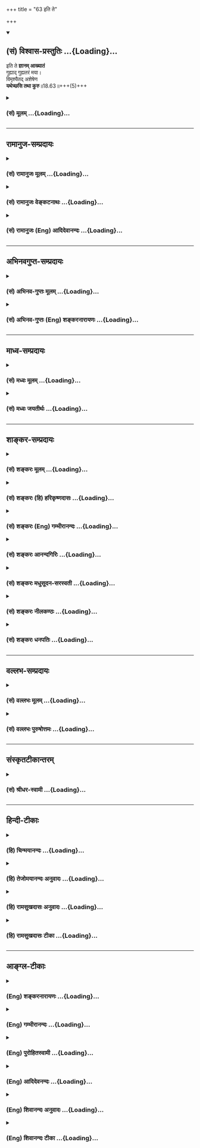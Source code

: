 +++
title = "63 इति ते"

+++
<div class="js_include" newlevelforh1="2" title="(सं) विश्वास-प्रस्तुतिः" unfilled url="/mahAbhAratam/shlokashaH/06-bhIShma-parva/03-bhagavad-gItA-parva/saMskRtam/vishvAsa-prastutiH/18_moxa-saMnyAsa-yogaH/63_iti_te.md">
<details open><summary><h2>(सं) विश्वास-प्रस्तुतिः ...{Loading}...</h2></summary>

इति ते **ज्ञानम् आख्यातं**  
गुह्याद् गुह्यतरं मया।  
विमृश्यैतद् अशेषेण  
**यथेच्छसि तथा कुरु**॥18.63॥+++(5)+++
</details>
</div>
<div class="js_include collapsed" newlevelforh1="3" title="(सं) मूलम्" unfilled url="/mahAbhAratam/shlokashaH/06-bhIShma-parva/03-bhagavad-gItA-parva/saMskRtam/mUlam/18_moxa-saMnyAsa-yogaH/63_iti_te.md">
<details><summary><h3>(सं) मूलम् ...{Loading}...</h3></summary>

इति ते ज्ञानमाख्यातं गुह्याद्गुह्यतरं मया।  
विमृश्यैतदशेषेण यथेच्छसि तथा कुरु।।18.63।।
</details>
</div>


_________________
## रामानुज-सम्प्रदायः
<div class="js_include collapsed" newlevelforh1="3" title="(सं) रामानुजः मूलम्" unfilled url="/mahAbhAratam/shlokashaH/06-bhIShma-parva/03-bhagavad-gItA-parva/saMskRtam/rAmAnujaH/mUlam/18_moxa-saMnyAsa-yogaH/63_iti_te.md">
<details><summary><h3>(सं) रामानुजः मूलम् ...{Loading}...</h3></summary>

।।18.63।।**इति** एवं **ते** मुमुक्षुभिः अधिगन्तव्यं **ज्ञानं**
सर्वस्माद् **गुह्याद् गुह्यतरं** कर्मयोगविषयं ज्ञानयोगविषयं
भक्तियोगविषयं च सर्वम् **आख्यातम्।** **एतद् अशेषेण विमृश्य**
स्वाधिकारानुरूपं **यथा इच्छसि तथा कुरु;** कर्मयोगं ज्ञानं भक्तियोगं वा
यथेष्टम् आतिष्ठ इत्यर्थः।

</details>
</div>
<div class="js_include collapsed" newlevelforh1="3" title="(सं) रामानुजः वेङ्कटनाथः" unfilled url="/mahAbhAratam/shlokashaH/06-bhIShma-parva/03-bhagavad-gItA-parva/saMskRtam/rAmAnujaH/venkaTanAthaH/18_moxa-saMnyAsa-yogaH/63_iti_te.md">
<details><summary><h3>(सं) रामानुजः वेङ्कटनाथः ...{Loading}...</h3></summary>

  
  
।।18.63।। एवमर्जुनस्य युद्धे प्रोत्साहनव्याजेन
सर्वाध्यात्मशास्त्रार्थजातमुपदिश्य सर्वासु निष्ठासु नित्यकर्मणो
दुस्त्यजतयाऽन्तेऽपि युद्धकर्तव्यत्वमेव स्थापितम्। अथस हि धर्मः
सुपर्याप्तो ब्रह्मणः पदवेदने \[अनुगी.1।12\] इति
प्रत्यभिज्ञापयिष्यमाणप्रकारेण श्रोतव्यान्तराभावज्ञापनाय
प्रक्रान्तनिष्ठात्रयं पुष्कलोपदिष्टतया यथाधिकारमनुष्ठेयत्वेन निगम्यतेइति
ते ज्ञानमाख्यातम् इति श्लोकेन। वाच्यवचनयोः सम्यक्त्वं पौष्कल्यं च
इतिकरणेन विवक्षितमित्यभिप्रायेणाऽऽह -- इत्येवमिति। तेयच्छ्रेयः स्यात्
\[2।7\] इत्यादिवादिने प्रपन्नाय शिष्यायेत्यर्थः। अत्र
लौकिकप्रमाणप्रसिद्धविषयेभ्य
आयुर्धनुर्गान्धर्ववेदार्थनीतिशास्त्रादिजन्येभ्योज्ञानेभ्यः
प्रकृष्टातीन्द्रियपारलौकिकस्वर्गादिपुरुषार्थतदुपायविषयं
वेदाख्यशास्त्रमूलं विविधज्ञानं गुह्यशब्देन विवक्षितम्। गुह्यतरशब्देन तु
वेदान्तनिष्पाद्यं तदुपबृंहणभूतैतच्छास्त्रविशोधितं
मुमुक्षुभिर्यथाधिकारमनुष्ठेयव्यवहिताव्यवहितसमस्तमोक्षोपायज्ञानं
प्रदर्श्यते। तत्र त्रिवर्गमात्रसक्तेभ्यो गोपनीयतया
गुह्यतरत्वोक्तिरित्यभिप्रायेणाऽऽह -- मुमुक्षुभिरधिगन्तव्यं ज्ञानं
सर्वस्माद्गुह्याद्गुह्यतरमिति। नन्वेतच्छास्त्रोक्तेष्वेव
गुह्यगुह्यतरविभागः स्यात् तत्राप्यन्तिमाध्यायोक्तमेव गुह्यतरतयाऽत्र
निगम्यत इति शङ्कामपाकरोतिकर्मयोगविषयं ज्ञानयोगविषयं भक्तियोगविषयं
चेति। विमृश्यैतदशेषेण यथेच्छसि तथा कुरु
इत्यनन्तरवाक्यपरामर्शस्वारस्याद्गीताशास्त्रोक्तं कृत्स्नमिह
गुह्यतरशब्देन विवक्षितमिति गम्यते। तदवान्तरतारतम्ये तु
सर्वगुह्यतममित्यनन्तरश्लोके वक्ष्यत इति भावः। आख्यातम् इत्यनेन
वक्तव्यान्तराभावो व्यञ्जित इत्यभिप्रायेणाऽऽहसर्वमाख्यातमिति। मया स्वतः
सार्वज्ञादिगुणयोगादाप्ततमेन हितैषिणा चेत्यर्थः। अशेषेण विमृश्य इत्यनेन
विवक्षितमाहस्वाधिकारानुरूपमिति। सहसैव पूर्वपूर्वपरित्यागो न युक्त इति
भावः। यथेच्छसि तथा कुरु इत्येतन्न युद्धकरणाकरणविषयम्; निष्ठात्रयेऽपि
नित्यनैमित्तिकानां
वर्णाश्रमानुबन्धिकर्मणामवश्यानुष्ठेयत्वोक्तेः;यद्यहङ्कारमाश्रित्य
\[18।59\] इत्यादिश्लोकाभ्यामर्जुनेन युद्धस्य दुस्त्यजतां वदतो
भगवतस्तन्निवृत्तिविवक्षानुपपत्तेश्च। अतोऽत्र तत्तदधिकारानुरूपमुपदिष्टेषु
शास्त्रार्थपर्वसु बुद्धिमत्तरस्त्वं कर्मज्ञानभक्तिषु
कर्मण्यस्मिन्ममेदानीमधिकार इति परामृश्य तस्मिन् पर्वणि
परिगृहीतस्ववर्णाश्रमधर्म एव वर्तस्वेत्युच्यत इत्यभिप्रायेणाऽऽह --
कर्मयोगं ज्ञानयोगं भक्तियोगं वा यथेष्टमातिष्ठेति। एतेनकर्मज्ञानयोगयोरिदं
निगमनम्सर्वगुह्यतमम् इत्यादिनाभक्तियोगनिगमनम् इति कैश्चिदुक्तो विभागो
निरस्तः।  
  

</details>
</div>
<div class="js_include collapsed" newlevelforh1="3" title="(सं) रामानुजः (Eng) आदिदेवानन्दः" unfilled url="/mahAbhAratam/shlokashaH/06-bhIShma-parva/03-bhagavad-gItA-parva/saMskRtam/rAmAnujaH/english/AdidevAnandaH/18_moxa-saMnyAsa-yogaH/63_iti_te.md">
<details><summary><h3>(सं) रामानुजः (Eng) आदिदेवानन्दः ...{Loading}...</h3></summary>

18.63 Thus, in this manner, has been set forth everything that is to be acired by those aspirants for release - the mystery of mysteries,
concerning Karma Yoga, Jnana Yoga and Bhakti Yoga. Reflecting on it fully, do what you wish to do according to your alification - i.e.,
follow Karma Yoga, or Jnana Yoga or Bhakti Yoga according to your liking. Such is the meaning.

</details>
</div>


_________________
## अभिनवगुप्त-सम्प्रदायः
<div class="js_include collapsed" newlevelforh1="3" title="(सं) अभिनव-गुप्तः मूलम्" unfilled url="/mahAbhAratam/shlokashaH/06-bhIShma-parva/03-bhagavad-gItA-parva/saMskRtam/abhinava-guptaH/mUlam/18_moxa-saMnyAsa-yogaH/63_iti_te.md">
<details><summary><h3>(सं) अभिनव-गुप्तः मूलम् ...{Loading}...</h3></summary>

।।18.63।। इति त इति। तदेवेदं ( तवेदं ) ज्ञानम् उक्तं गुह्यात्;
वेदान्तादपि; गुह्यं; परमाद्वैतप्रकाशनात्। एतच्चाशेषेण +++(S एतच्चाविशेषेण
)+++ विमृश्येति +++(;N omit विमृश्येति and read संग्रहतात्पर्यम् )+++ --
तात्पर्यमत्र विचार्येत्यर्थः।

</details>
</div>
<div class="js_include collapsed" newlevelforh1="3" title="(सं) अभिनव-गुप्तः (Eng) शङ्करनारायणः" unfilled url="/mahAbhAratam/shlokashaH/06-bhIShma-parva/03-bhagavad-gItA-parva/saMskRtam/abhinava-guptaH/english/shankaranArAyaNaH/18_moxa-saMnyAsa-yogaH/63_iti_te.md">
<details><summary><h3>(सं) अभिनव-गुप्तः (Eng) शङ्करनारायणः ...{Loading}...</h3></summary>

18.63 Iti te etc. : The \[path of\] wisdom has been taught to you. It is
a better secret than the secret literature i.e., the last portion of the
Vedas (the Upanisads), as it reveals the supreme Non-duality
(Advaita-philosophy). Comprehend it fully and then : Deliberate on the
purport of it and then. The purport has been, no doubt, elucidated by us
by taking-by-horn-method (directly) whenever occasion arose. Yet, a
clear reflection of the entire subject matter is shown here. Because it
is the choicest one, the mind is never satisfied, when it is being
elucidated and listened to. The most secret thing is being determined
here. The method by which that is known, you must listen to now - so He
says :-

</details>
</div>


_________________
## माध्व-सम्प्रदायः
<div class="js_include collapsed" newlevelforh1="3" title="(सं) मध्वः मूलम्" unfilled url="/mahAbhAratam/shlokashaH/06-bhIShma-parva/03-bhagavad-gItA-parva/saMskRtam/madhvaH/mUlam/18_moxa-saMnyAsa-yogaH/63_iti_te.md">
<details><summary><h3>(सं) मध्वः मूलम् ...{Loading}...</h3></summary>

।।18.63।। Sri Madhvacharya did not comment on this sloka.,

</details>
</div>
<div class="js_include collapsed" newlevelforh1="3" title="(सं) मध्वः जयतीर्थः" unfilled url="/mahAbhAratam/shlokashaH/06-bhIShma-parva/03-bhagavad-gItA-parva/saMskRtam/madhvaH/jayatIrthaH/18_moxa-saMnyAsa-yogaH/63_iti_te.md">
<details><summary><h3>(सं) मध्वः जयतीर्थः ...{Loading}...</h3></summary>

।।18.63।। Sri Jayatirtha did not comment on this sloka.  
  

</details>
</div>


_________________
## शाङ्कर-सम्प्रदायः
<div class="js_include collapsed" newlevelforh1="3" title="(सं) शङ्करः मूलम्" unfilled url="/mahAbhAratam/shlokashaH/06-bhIShma-parva/03-bhagavad-gItA-parva/saMskRtam/shankaraH/mUlam/18_moxa-saMnyAsa-yogaH/63_iti_te.md">
<details><summary><h3>(सं) शङ्करः मूलम् ...{Loading}...</h3></summary>

।।18.63।। --,**इति** एतत् **ते** तुभ्यं **ज्ञानम् आख्यातं** कथितं
**गुह्यात्** गोप्यात् **गुह्यतरम्** अतिशयेन गुह्यं रहस्यम् इत्यर्थः;
**मया** सर्वज्ञेन ईश्वरेण। **विमृश्य** विमर्शनम् आलोचनं कृत्वा **एतत्**
यथोक्तं शास्त्रम् **अशेषेण** समस्तं यथोक्तं च अर्थजातं **यथा इच्छसि तथा
कुरु**।। भूयोऽपि मया उच्यमानं श्रृणु --,

</details>
</div>
<div class="js_include collapsed" newlevelforh1="3" title="(सं) शङ्करः (हि) हरिकृष्णदासः" unfilled url="/mahAbhAratam/shlokashaH/06-bhIShma-parva/03-bhagavad-gItA-parva/saMskRtam/shankaraH/hindI/harikRShNadAsaH/18_moxa-saMnyAsa-yogaH/63_iti_te.md">
<details><summary><h3>(सं) शङ्करः (हि) हरिकृष्णदासः ...{Loading}...</h3></summary>

।।18.63।। मुझ सर्वज्ञ ईश्वरने तुझसे यह गुह्यसे भी गुह्य अत्यन्त गोपनीय
रहस्ययुक्त ज्ञान कहा है। इस उपर्युक्त शास्त्रको; अर्थात् ऊपर कहे हुए
समस्त अर्थको पूर्णरूपसे विचारकरइसके विषयमें भलीप्रकार आलोचना करके; तेरी
जैसी इच्छा हो वैसे ही कर।

</details>
</div>
<div class="js_include collapsed" newlevelforh1="3" title="(सं) शङ्करः (Eng) गम्भीरानन्दः" unfilled url="/mahAbhAratam/shlokashaH/06-bhIShma-parva/03-bhagavad-gItA-parva/saMskRtam/shankaraH/english/gambhIrAnandaH/18_moxa-saMnyAsa-yogaH/63_iti_te.md">
<details><summary><h3>(सं) शङ्करः (Eng) गम्भीरानन्दः ...{Loading}...</h3></summary>

18.63 Te, to you; akhyatam, has been imparted, spoken of; maya, by Me
who am the omniscient God; iti, this; jnanam, knowledge; which is
guhyataram, more secret; guhyat, than any secret-i.e. it is extremely
profound, mystical. Vimrsya, pondering over, contemplating on; etat,
this, the Scripture as imparted; asesena, as a whole, and also on all
the subjects dealt with; kuru, do; yatha icchasi tatha, as you like.
'Once again, hear what is beng said by Me:'

</details>
</div>
<div class="js_include collapsed" newlevelforh1="3" title="(सं) शङ्करः आनन्दगिरिः" unfilled url="/mahAbhAratam/shlokashaH/06-bhIShma-parva/03-bhagavad-gItA-parva/saMskRtam/shankaraH/AnandagiriH/18_moxa-saMnyAsa-yogaH/63_iti_te.md">
<details><summary><h3>(सं) शङ्करः आनन्दगिरिः ...{Loading}...</h3></summary>

।।18.63।। शास्त्रमुपसंहर्तुमिच्छन्नाह -- **इति ते ज्ञानमिति।** ज्ञानं
करणव्युत्पत्त्या गीताशास्त्रम्; यथेच्छसि तथा कुरु ज्ञानं कर्म वा यदिष्टं
तदनुतिष्ठेत्यर्थः।

</details>
</div>
<div class="js_include collapsed" newlevelforh1="3" title="(सं) शङ्करः मधुसूदन-सरस्वती" unfilled url="/mahAbhAratam/shlokashaH/06-bhIShma-parva/03-bhagavad-gItA-parva/saMskRtam/shankaraH/madhusUdana-sarasvatI/18_moxa-saMnyAsa-yogaH/63_iti_te.md">
<details><summary><h3>(सं) शङ्करः मधुसूदन-सरस्वती ...{Loading}...</h3></summary>

।।18.63।। सर्वगीतार्थमुपसंहरन्नाह -- इतीति। इत्यनेन प्रकारेण ते
तुभ्यमत्यन्तप्रियाय ज्ञानमात्ममात्रविषयं मोक्षसाधनं गुह्याद्गुह्यतरं
परमरहस्यादपि संन्यासान्तात्कर्मयोगाद्रहस्यतरं तत्फलभूतत्वादाख्यातं
समन्तात् कथितं मया सर्वज्ञेन परमाप्तेन। अतो विमृश्य पर्यालोच्य
एतन्मयोपदिष्टं गीताशास्त्रमशेषेण सामस्त्येन सर्वैकवाक्यतया ज्ञात्वा
स्वाधिकारानुरूपेण यथेच्छसि तथा कुरु न त्वेतदविमृश्यैव कामकारेण
यत्किंचिदित्यर्थः। ,अत्र चैतावदुक्तम्। अशुद्धान्तःकरणस्य
मुमुक्षोर्मोक्षसाधनज्ञानोत्पत्तियोग्यताप्रतिबन्धकपापक्षयार्थं
फलाभिसन्धिपरित्यागेन भगवदर्पणबुद्ध्या वर्णाश्रमधर्मानुष्ठानं; ततः
शुद्धान्तःकरणस्य विविदिषोत्पत्तौ गुरुमुपसृत्य
ज्ञानसाधनवेदान्तवाक्यविचाराय ब्राह्मणस्य सर्वकर्मसंन्यासः; ततो
भगवदेकशरणतया
विविक्तसेवादिज्ञानसाधनाभ्यासाच्छ्रवणमनननिदिध्यासनैरात्मसाक्षात्कारोत्पत्त्या
मोक्ष इति। क्षत्रियादेस्तु संन्यासानधिकारिणो
मुमुक्षोरन्तःकरणशुद्ध्यनन्तरमपि भगवदाज्ञापालनाय लोकसंग्रहाय च
यथाकथंचित्कर्माणि कुर्वतोऽपि भगवदेकशरणतया
पूर्वजन्मकृतसंन्यासादिपरिपाकाद्वा हिरण्यगर्भन्यायेन तदपेक्षणाद्वा
भगवदनुग्रहमात्रेणेहैव तत्त्वज्ञानोत्पत्त्याऽग्रिमजन्मनि
ब्राह्मणजन्मलाभेन संन्यासादिपूर्वकज्ञानोत्पत्त्या वा मोक्ष इति। एवं
विचारिते च नास्ति मोहावकाश इति भावः।

</details>
</div>
<div class="js_include collapsed" newlevelforh1="3" title="(सं) शङ्करः नीलकण्ठः" unfilled url="/mahAbhAratam/shlokashaH/06-bhIShma-parva/03-bhagavad-gItA-parva/saMskRtam/shankaraH/nIlakaNThaH/18_moxa-saMnyAsa-yogaH/63_iti_te.md">
<details><summary><h3>(सं) शङ्करः नीलकण्ठः ...{Loading}...</h3></summary>

।।18.63।। सर्वगीतार्थमुपसंहरति -- **इतीति।** इति एवंप्रकारं ते तुभ्यं मया
सर्वज्ञेन परमकारुणिकेन ज्ञानम् आख्यातम्।
गुह्यान्मन्त्रतन्त्ररसायनरूपाद्गुह्यतरमतिशयितं रहस्यम्। एतद्यथोक्तं
शास्त्रार्थजातं विमृश्य सम्यगालोच्य यथेच्छसि तथा कुरु।

</details>
</div>
<div class="js_include collapsed" newlevelforh1="3" title="(सं) शङ्करः धनपतिः" unfilled url="/mahAbhAratam/shlokashaH/06-bhIShma-parva/03-bhagavad-gItA-parva/saMskRtam/shankaraH/dhanapatiH/18_moxa-saMnyAsa-yogaH/63_iti_te.md">
<details><summary><h3>(सं) शङ्करः धनपतिः ...{Loading}...</h3></summary>

।।18.63।। शास्त्रमुपसंहर्तुमिच्छन्नाह -- इतीति। इत्येतत्ते तुभ्यं
ज्ञायतेनेनेति ज्ञानं गीताशास्त्रं गुह्याद्गोप्याद्हुह्यतरं अतिशयेन
गोप्यं रहस्यं मया सर्वज्ञेनाप्ततमेन शास्त्रयोनिना आख्यातं कथितम्।
एतद्यथोक्तशास्त्रमशेषेण समस्तं विमृश्य विमर्शनमालोचनं कृत्वा यथेच्छसि
तथा कुरु नत्वेतत्सा कत्येनाविमृश्यैवेत्यर्थः।

</details>
</div>


_________________
## वल्लभ-सम्प्रदायः
<div class="js_include collapsed" newlevelforh1="3" title="(सं) वल्लभः मूलम्" unfilled url="/mahAbhAratam/shlokashaH/06-bhIShma-parva/03-bhagavad-gItA-parva/saMskRtam/vallabhaH/mUlam/18_moxa-saMnyAsa-yogaH/63_iti_te.md">
<details><summary><h3>(सं) वल्लभः मूलम् ...{Loading}...</h3></summary>

।।18.63।। सर्वगीतार्थमुपसंहरन्नाह -- इतीति। निरतिशयकरुणावरुणालयेनाख्यातं
ज्ञानं यत्तद्भगवता गीतं ज्ञानं (गीतं भगवता ज्ञानं यत्तत् -- )
संग्राममूर्द्धनि इति भागवतेऽपि \[1।15।30\] ज्ञानपदवाच्यं
सर्ववेदान्तसिद्धान्तसारं इदमिति ज्ञायते। अतो विमृश्यैतदशेषेण यथेच्छसि
तथा कुरु।

</details>
</div>
<div class="js_include collapsed" newlevelforh1="3" title="(सं) वल्लभः पुरुषोत्तमः" unfilled url="/mahAbhAratam/shlokashaH/06-bhIShma-parva/03-bhagavad-gItA-parva/saMskRtam/vallabhaH/puruShottamaH/18_moxa-saMnyAsa-yogaH/63_iti_te.md">
<details><summary><h3>(सं) वल्लभः पुरुषोत्तमः ...{Loading}...</h3></summary>

  
  
।।18.63।। अथ सकलगीताशास्त्रार्थमुपसंहरन्नाह -- इतीति। इति अमुना प्रकारेण
ते तव मया सर्वकर्त्रा सर्वात्मना गुह्यात् गोप्यात् गुह्यतरं गोप्यतरं
मन्त्रबीजवत् सर्वशास्त्रज्ञानसारात्मकं ज्ञानमाख्यातं आ समन्तात् ससाधनं
प्रसिद्धतयोक्तमित्यर्थः। एतत् मदुपदिष्टगीताशास्त्रार्थं अशेषेण
पूर्वापरानुसन्धानेन विमृश्य पर्यालोच्य यथा कर्तुमिच्छसि उत्तमत्वेन तथा
कुरु। एतद्विमर्शात् तदाज्ञाकरणे एव बुद्धिर्भविष्यतीत्याशयेनयथेच्छसि
इत्युक्तमिति भावः।  
  

</details>
</div>


_________________
## संस्कृतटीकान्तरम्
<div class="js_include collapsed" newlevelforh1="3" title="(सं) श्रीधर-स्वामी" unfilled url="/mahAbhAratam/shlokashaH/06-bhIShma-parva/03-bhagavad-gItA-parva/saMskRtam/shrIdhara-svAmI/18_moxa-saMnyAsa-yogaH/63_iti_te.md">
<details><summary><h3>(सं) श्रीधर-स्वामी ...{Loading}...</h3></summary>

।।18.63।। सर्वगीतार्थमुपसंहरन्नाह **-- इतीति।** इति अनेन प्रकारेण तुभ्यं
सर्वज्ञेन परमकारुणिकेन मया ज्ञानमाख्यातमुपदिष्टम्। कथंभूतम्
गुह्याद्गोप्याद्रहस्यमन्त्रयोगादिज्ञानादपि गुह्यतरं एतन्मयोपदिष्टं
गीताशास्त्रशेषतो विमृश्य पर्यालोच्य पश्चाद्यथेच्छसि तथा कुरु।
एतस्मिन्पर्यालोचिते सति तव मोहो निवर्तिष्यत इति भावः।

</details>
</div>


_________________
## हिन्दी-टीकाः
<div class="js_include collapsed" newlevelforh1="3" title="(हि) चिन्मयानन्दः" unfilled url="/mahAbhAratam/shlokashaH/06-bhIShma-parva/03-bhagavad-gItA-parva/hindI/chinmayAnandaH/18_moxa-saMnyAsa-yogaH/63_iti_te.md">
<details><summary><h3>(हि) चिन्मयानन्दः ...{Loading}...</h3></summary>

।।18.63।। प्रस्तुत श्लोक कुरुक्षेत्र की रणभूमि पर दिये गये गीताप्रवचन का
अन्तिम श्लोक माना जा सकता है। संस्कृत में इति शब्द के साथ किसी कथन अथवा
उद्धरण की समाप्ति की जाती है। इस दृष्टि से भगवान् श्रीकृष्ण अपने उपदेश
को यहीं पर सम्पूर्ण करते हैं। गुह्यात् गुह्य तरम् गुह्य या रहस्य उसे कहते
हैं; जो अधिकांश लोगों को अज्ञात होता है; किन्तु कुछ विरले लोग उसे जानते
हैं। यद्यपि वह अज्ञात होता है; तथपि अज्ञेय नहीं। उसका ज्ञान आप्त पुरुषों
(जानकर लोगों) से प्राप्त किया जा सकता है। गीता में आत्मज्ञान का उपदेश
दिया गया है। आत्मा द्रष्टा है इसलिए वह कभी इन्द्रिय; मन और बुद्धि द्वारा
दृश्यरूप में नहीं जाना जा सकता। इसलिए; कोई व्यक्ति कितना ही बुद्धिमान
क्यों न हो; वह स्वयं अपनी बुद्धि के द्वारा आत्मा के शुद्ध स्वरूप का आभास
तक नहीं पा सकता। इसके लिए गुरु के उपदेश की नितान्त आवश्यकता होती है।
सर्वथा इन्द्रिय अगोचर होने के कारण ही यह आत्मज्ञान समस्त लौकिक रहस्यों
से भी अधिक गूढ़ है। गुह्य शब्द का अर्थ यह नहीं होता कि इस ज्ञान का उपदेश
किसी को देना ही नहीं चाहिए। परन्तु भारत के पतन काल में कतिपय लोगों ने
इसे अपनी वैयक्तिक सम्पत्ति समझकर गुह्य शब्द की आड़ में अन्य लोगों को इस
ज्ञान से वंचित रखा। परन्तु यदि हम अपने धर्मशास्त्रों का समुचित अध्ययन
करें; तो यह ज्ञात होगा कि उदार हृदय के ऋषियों ने किसी भी स्थान पर ऐसे
रूढ़िवादी लोगों के मत का अनुमोदन नहीं किया है। इसमें कोई सन्देह नहीं कि
जिस पुरुष में सूक्ष्म ज्ञान को ग्रहण करने की मानसिक और बौद्धिक क्षमता
नहीं होती; वह इसका अधिकारी नहीं होता। अनधिकारी को सर्वोच्च ज्ञान देने पर
वह उसे विपरीत समझकर तथा दोषपूर्ण जीवन जीकर स्वयं की ही हानि कर सकता
है। इस पर पूर्ण विचार करके केवल श्रवण या पठन से ही मनुष्य को पूर्ण ज्ञान
प्राप्त नहीं हो सकता। ज्ञान सन्देह रहित तथा विपर्यय (मिथ्या धारणाओं) से
रहित होना चाहिए। इसलिए; आचार्य से प्राप्त किये गये ज्ञान पर युक्तियुक्त
मनन और चिन्तन करने की आवश्यकता होती है। प्रत्येक साधक को स्वयं ही मनन
करके प्राप्त ज्ञान की सत्यता का निश्चय करना होता है। भगवान् श्रीकृष्ण
नहीं चाहते कि अर्जुन उनके उपदेश को विचार किये बिना ही स्वीकार कर ले।
इसलिए; यहाँ वे कहते हैं; इस पर पूर्ण विचार करके; जैसी तुम्हारी इच्छा हो
वैसा तुम करो। यथेच्छसि तथा कुरु भगवान् श्रीकृष्ण; कर्मयोग की जीवनपद्धति
को स्वीकार करने के विषय में अन्तिम निर्णय अर्जुन पर ही छोड़ देते हैं।
प्रत्येक पुरुष को स्वेच्छा से ही ईश्वर प्राप्ति के लिए प्रयत्न करना
चाहिए। इसमें किसी को बाध्य नहीं किया जा सकता क्योंकि सभी नवीन जन्मों में
सहजता या स्वत प्रवृत्ति अमूल्य गुण माना जाता है। जीवन के समस्त
सिद्धांतों; तथ्यों एवं उपायों को अर्जुन के समक्ष प्रस्तुत करने के
पश्चात्; भगवान् श्रीकृष्ण उसे विचारपूर्वक निर्णय लेने के लिए आमन्त्रित
करते हैं। अध्यात्म के आचार्यों को चाहिए कि वे किसी प्रकार भी अपने
शिष्यों को बाध्य न करें। भारतवर्ष में इस प्रकार बाध्य करके कभी धर्म
प्रचार नहीं किया गया है। भगवान् श्रीकृष्ण आगे कहते हैं

</details>
</div>
<div class="js_include collapsed" newlevelforh1="3" title="(हि) तेजोमयानन्दः अनुवादः" unfilled url="/mahAbhAratam/shlokashaH/06-bhIShma-parva/03-bhagavad-gItA-parva/hindI/tejomayAnandaH/anuvAdaH/18_moxa-saMnyAsa-yogaH/63_iti_te.md">
<details><summary><h3>(हि) तेजोमयानन्दः अनुवादः ...{Loading}...</h3></summary>

।।18.63।। इस प्रकार समस्त गोपनीयों से अधिक गुह्य ज्ञान मैंने तुमसे कहा;
इस पर पूर्ण विचार (विमृश्य) करने के पश्चात् तुम्हारी जैसी इच्छा हो, वैसा
तुम करो।।

</details>
</div>
<div class="js_include collapsed" newlevelforh1="3" title="(हि) रामसुखदासः अनुवादः" unfilled url="/mahAbhAratam/shlokashaH/06-bhIShma-parva/03-bhagavad-gItA-parva/hindI/rAmasukhadAsaH/anuvAdaH/18_moxa-saMnyAsa-yogaH/63_iti_te.md">
<details><summary><h3>(हि) रामसुखदासः अनुवादः ...{Loading}...</h3></summary>

।।18.63।। यह गुह्यसे भी गुह्यतर (शरणागतिरूप) ज्ञान मैंने तुझे कह दिया। अब
तू इसपर अच्छी तरहसे विचार करके जैसा चाहता है, वैसा कर।

</details>
</div>
<div class="js_include collapsed" newlevelforh1="3" title="(हि) रामसुखदासः टीका" unfilled url="/mahAbhAratam/shlokashaH/06-bhIShma-parva/03-bhagavad-gItA-parva/hindI/rAmasukhadAsaH/TIkA/18_moxa-saMnyAsa-yogaH/63_iti_te.md">
<details><summary><h3>(हि) रामसुखदासः टीका ...{Loading}...</h3></summary>

।।18.63।।***व्याख्या --***  **इति ते ज्ञानमाख्यातं गुह्याद्गुह्यतरं
मया --** पूर्वश्लोकमें सर्वव्यापक अन्तर्यामी परमात्माकी जो शरणागति बतायी
गयी है; उसीका लक्ष्य यहाँ **इति** पदसे कराया गया है। भगवान् कहते हैं कि
यह गुह्यसे भी गुह्यतर शरणागतिरूप ज्ञान मैंने तेरे लिये कह दिया है।
कर्मयोग गुह्य है और अन्तर्यामी निराकार परमात्माकी शरणागतिगुह्यतर है
**(टिप्पणी प₀ 965.1)**।  
  
**विमृश्यैतदशेषेण --** गुह्यसेगुह्यतर शरणागतिरूप ज्ञान बताकर भगवान्
अर्जुनसे कहते हैं कि मैंने पहले जो भक्तिकी बातें कही हैं; उनपर तुम अच्छी
तरहसे विचार कर लेना। भगवान्ने इसी अध्यायके सत्तावनवेंअट्ठावनवें
श्लोकोंमें अपनी भक्ति(शरणागति) की जो बातें कही हैं; उन्हें **एतत्** पदसे
लेना चाहिये। गीतामें जहाँजहाँ भक्तिकी बातें आयी हैं; उन्हें **अशेषेण**
पदसे लेना चाहिये **(टिप्पणी प₀ 965.2)। विमृश्यैतदशेषेण** कहनेमें भगवान्की
अत्यधिक कृपालुताकी एक गुढ़ाभिसन्धि है कि कहीं अर्जुन मेरेसे विमुख न हो
जाय; इसलिये यदि यह मेरी कही हुई बातोंकी तरफ विशेषतासे खयाल करेगा तो असली
बात अवश्य ही इसकी समझमें आ जायगी और फिर यह मेरेसे विमुख नहीं
होगा।**यथेच्छसि तथा कुरु --** पहले कही सब बातोंपर पूरापूरा विचार करके
फिर तेरी जैसी मरजी आये; वैसा कर। तू जैसा करना चाहता है; वैसा कर -- ऐसा
कहनेमें भी भगवान्की आत्मीयता; कृपालुता और हितैषिता ही प्रत्यक्ष दीख रही
है।  
  
पहले **वक्ष्याम्यशेषतः** (7। 2); **इदं तु ते गुह्यतमं
प्रवक्ष्याम्यनसूयवे** (9। 1) **वक्ष्यामि हितकाम्यया** (10। 1) आदि
श्लोकोंमें भगवान् अर्जुनके हितकी बात कहते आये हैं; पर इन वाक्योंमें
भगवान्की अर्जुनपर सामान्य कृपा है।  
  
**न श्रोष्यति विनङ्क्ष्यसि** (18। 58) -- इस श्लोकमें अर्जुनको धमकानेमें
भगवान्की विशेष कृपा और अपनेपनका भाव टपकता है। यहाँ **यथेच्छसि तथा कुरु**
कहकर भगवान् जो अपनेपनका त्याग कर रहे हैं; इसमें तो भगवान्कीअध्यधिक कृपा
और आत्मीयता भरी हुई है। कारण कि भक्त भगवान्का धमकाया जाना तो सह सकता है;
पर भगवान्का त्याग नहीं सह सकता। इसलिये **न श्रोष्यसि विनङ्क्ष्यसि** आदि
कहनेपर भी अर्जुनपर इतना असर नहीं पड़ा जितना **यथेच्छसि तथा कुरु** कहनेपर
पड़ा। इसे सुनकर अर्जुन घबरा गये कि भगवान् तो मेरा त्याग कर रहे हैं
क्योंकि मैंने यह बड़ी भारी गलती की कि भगवान्के द्वारा प्यारसे समझाने;
अपनेपनसे धमकाने और अन्तर्यामीकी शरणागतिकी बात कहनेपर भी मैं कुछ बोला
नहीं; जिससे भगवान्कोजैसी मरजी आये; वैसा कर -- यह कहना पड़ा। अब तो मैं
कुछ भी कहनेके लायक नहीं हूँ ऐसा सोचकर अर्जुन बड़े दुःखी हो जाते हैं; तब
भगवान् अर्जुनके बिना पूछे ही सर्वगुह्यतम वचनोंको कहते हैं; जिसका वर्णन
आगेके श्लोकमें है।  
  
***सम्बन्ध --***  पूर्वश्लोकमें भगवान् **विमृश्यैतदेषेण** पदसे
अर्जुनको कहा कि मेरे इस पूरे उपदेशका सार निकाल लेना। परन्तु भगवान्के
सम्पूर्ण उपदेशका सार निकाल लेना अर्जुनके वशकी बात नहीं थी क्योंकि अपने
उपदेशका सार निकालना जितना वक्ता जानता है; उतना श्रोता नहीं जानता दूसरी
बात; जैसी मरजी आये; वैसा कर -- इस प्रकार भगवान्के मुखसे अपने त्यागकी बात
सुनकर अर्जुन बहुत डर गये; इसलिये आगेके दो श्लोकोंमें भगवान् अपने प्रिय
सखा अर्जुनको आश्वासन देते हैं।

</details>
</div>


_________________
## आङ्ग्ल-टीकाः
<div class="js_include collapsed" newlevelforh1="3" title="(Eng) शङ्करनारायणः" unfilled url="/mahAbhAratam/shlokashaH/06-bhIShma-parva/03-bhagavad-gItA-parva/english/shankaranArAyaNaH/18_moxa-saMnyAsa-yogaH/63_iti_te.md">
<details><summary><h3>(Eng) शङ्करनारायणः ...{Loading}...</h3></summary>

18.63. Thus the \[path of\] wisdom, a better secret than all the secrets has been expounded to you by Me; comprehend it fully and then act as you please.

</details>
</div>
<div class="js_include collapsed" newlevelforh1="3" title="(Eng) गम्भीरानन्दः" unfilled url="/mahAbhAratam/shlokashaH/06-bhIShma-parva/03-bhagavad-gItA-parva/english/gambhIrAnandaH/18_moxa-saMnyAsa-yogaH/63_iti_te.md">
<details><summary><h3>(Eng) गम्भीरानन्दः ...{Loading}...</h3></summary>

18.63 To you has been imparted by Me this knowledge \[Derived in the instrumental sense of 'means of knowledge'; i.e. the scripture Gita.\]
which is moe secret than any secret. Pondering over this as a whole, do as you like.

</details>
</div>
<div class="js_include collapsed" newlevelforh1="3" title="(Eng) पुरोहितस्वामी" unfilled url="/mahAbhAratam/shlokashaH/06-bhIShma-parva/03-bhagavad-gItA-parva/english/purohitasvAmI/18_moxa-saMnyAsa-yogaH/63_iti_te.md">
<details><summary><h3>(Eng) पुरोहितस्वामी ...{Loading}...</h3></summary>

18.63 Thus have I revealed to thee the Truth, the Mystery of mysteries.
Having thought it over, thou art free to act as thou wilt.

</details>
</div>
<div class="js_include collapsed" newlevelforh1="3" title="(Eng) आदिदेवनन्दः" unfilled url="/mahAbhAratam/shlokashaH/06-bhIShma-parva/03-bhagavad-gItA-parva/english/AdidevanandaH/18_moxa-saMnyAsa-yogaH/63_iti_te.md">
<details><summary><h3>(Eng) आदिदेवनन्दः ...{Loading}...</h3></summary>

18.63 Thus the knowledge, the mystery of mysteries, has been declared to you be Me. Reflecting on it fully, do what you will.

</details>
</div>
<div class="js_include collapsed" newlevelforh1="3" title="(Eng) शिवानन्दः अनुवादः" unfilled url="/mahAbhAratam/shlokashaH/06-bhIShma-parva/03-bhagavad-gItA-parva/english/shivAnandaH/anuvAdaH/18_moxa-saMnyAsa-yogaH/63_iti_te.md">
<details><summary><h3>(Eng) शिवानन्दः अनुवादः ...{Loading}...</h3></summary>

18.63 Thus has wisdom, more secret than secrecy itself, been declared unto thee by Me; having reflected over it fully, then act as thou wishest.

</details>
</div>
<div class="js_include collapsed" newlevelforh1="3" title="(Eng) शिवानन्दः टीका" unfilled url="/mahAbhAratam/shlokashaH/06-bhIShma-parva/03-bhagavad-gItA-parva/english/shivAnandaH/TIkA/18_moxa-saMnyAsa-yogaH/63_iti_te.md">
<details><summary><h3>(Eng) शिवानन्दः टीका ...{Loading}...</h3></summary>

18.63 इति thus; ते to thee; ज्ञानम् wisdom; आख्यातम् has been declared;
गुह्यात् than the secret; गुह्यतरम् more secret; मया by Me; विमृश्य
reflecting over; एतत् this; अशेषेण fully; यथा as; इच्छसि (thou) wishest;
तथा so; कुरु act.Commentary Thus has wisdom; more profound than all secrets; been declared to thee by Me. This teaching is well known as the Gita; the essence of all the Vedas. If anyone follows it and lives in the spirit of this teaching he will certainly attain supreme peace;
highest knowledge and immortality. There is no doubt about this. I have revealed the mystery of this secret treasure to thee as thou art dear to Me; O Arjuna.It The teaching declared above. Reflect fully over everything that has been taught to thee.

</details>
</div>
